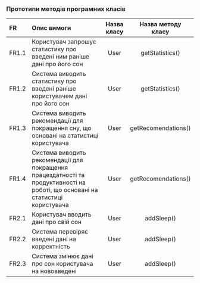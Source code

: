 ### Прототипи методів програмних класів

|FR|Опис вимоги|Назва класу|Назва методу класу|
|:-|:-|:-:|:-:|
|FR1.1|Користувач запрошує статистику про введені ним раніше дані про його сон|User|getStatistics()|
|FR1.2|Система виводить статистику про введені раніше користувачем дані про його сон|User|getStatistics()|
|FR1.3|Система виводить рекомендації для покращення сну, що основані на статистиці користувача|User|getRecomendations()|
|FR1.4|Система виводить рекомендації для покращення працездатності та продуктивності на роботі, що основані на статистиці користувача|User|getRecomendations()|
|FR2.1|Користувач вводить дані про свій сон|User|addSleep()|
|FR2.2|Система перевіряє введені дані на корректність|User|addSleep()|
|FR2.3|Система змінює дані про сон користувача на нововведені|User|addSleep()|
